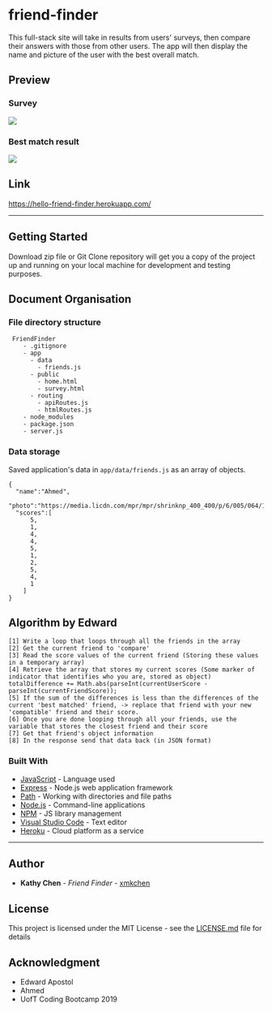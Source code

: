 # friend-finder

This full-stack site will take in results from users' surveys, then compare their answers with those from other users. The app will then display the name and picture of the user with the best overall match.

## Preview

### Survey

<a href="http://recordit.co/EZjTnReEdd.gif"><img src="https://media.giphy.com/media/Z9assXod9YOUGja1s5/giphy.gif" border="0"></a>

### Best match result

<a href="http://g.recordit.co/gkgxlbfgNX.gif"><img src="https://media.giphy.com/media/dUfzb2ejNhDt7SYlJF/giphy.gif" border="0"></a>

## Link

https://hello-friend-finder.herokuapp.com/

<hr>

## Getting Started

Download zip file or Git Clone repository will get you a copy of the project up and running on your local machine for development and testing purposes.

## Document Organisation

### File directory structure

     FriendFinder
        - .gitignore
        - app
          - data
            - friends.js
          - public
            - home.html
            - survey.html
          - routing
            - apiRoutes.js
            - htmlRoutes.js
        - node_modules
        - package.json
        - server.js

### Data storage

Saved application's data in `app/data/friends.js` as an array of objects.

```
{
  "name":"Ahmed",
  "photo":"https://media.licdn.com/mpr/mpr/shrinknp_400_400/p/6/005/064/1bd/3435aa3.jpg",
  "scores":[
      5,
      1,
      4,
      4,
      5,
      1,
      2,
      5,
      4,
      1
    ]
}
```


## Algorithm by Edward

    [1] Write a loop that loops through all the friends in the array
    [2] Get the current friend to 'compare'
    [3] Read the score values of the current friend (Storing these values in a temporary array)
    [4] Retrieve the array that stores my current scores (Some marker of indicator that identifies who you are, stored as object) totalDifference += Math.abs(parseInt(currentUserScore - parseInt(currentFriendScore));
    [5] If the sum of the differences is less than the differences of the current 'best matched' friend, -> replace that friend with your new 'compatible' friend and their score.
    [6] Once you are done looping through all your friends, use the variable that stores the closest friend and their score
    [7] Get that friend's object information
    [8] In the response send that data back (in JSON format)

### Built With

* [JavaScript](http://www.dropwizard.io/1.0.2/docs/) - Language used
* [Express](https://www.npmjs.com/package/express) - Node.js web application framework
* [Path](https://www.npmjs.com/package/path) - Working with directories and file paths
* [Node.js](https://nodejs.org/en/) - Command-line applications
* [NPM](https://www.npmjs.com/) - JS library management
* [Visual Studio Code](https://code.visualstudio.com/) - Text editor
* [Heroku](https://heroku.com/) - Cloud platform as a service

<hr>

## Author

* **Kathy Chen** - *Friend Finder* - [xmkchen](https://github.com/xmkchen/)

## License

This project is licensed under the MIT License - see the [LICENSE.md](https://github.com/xmkchen/friend-finder/blob/master/LICENSE) file for details

## Acknowledgment

* Edward Apostol
* Ahmed
* UofT Coding Bootcamp 2019
